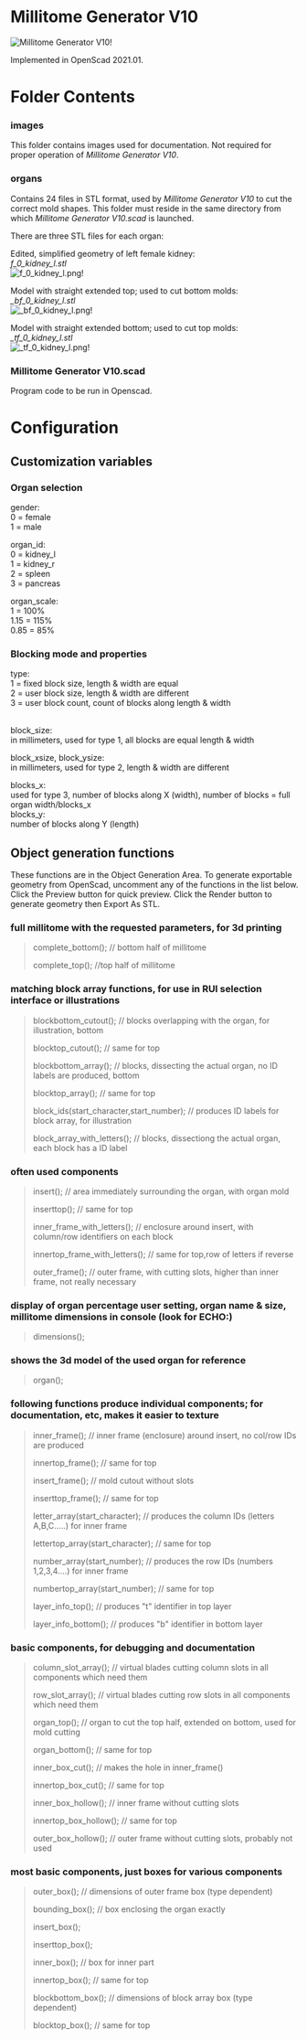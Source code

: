 # Millitome Generator V10

![Millitome Generator V10!](images/Millitome-Generator-V10.png "Millitome Generator V10")

Implemented in OpenScad 2021.01.<br>


# Folder Contents

### images
This folder contains images used for documentation. Not required for proper operation of *Millitome Generator V10*.

### organs
Contains 24 files in STL format, used by *Millitome Generator V10* to cut the correct mold shapes. This folder must reside in the same directory from which *Millitome Generator V10.scad* is launched.

There are three STL files for each organ:

Edited, simplified geometry of left female kidney:<br>
*f_0_kidney_l.stl*<br>
![f_0_kidney_l.png!](images/f_0_kidney_l.png "f_0_kidney_l.png")

Model with straight extended top; used to cut bottom molds:<br>
*_bf_0_kidney_l.stl*<br>
![_bf_0_kidney_l.png!](images/_bf_0_kidney_l.png "_bf_0_kidney_l.png")

Model with straight extended bottom; used to cut top molds:<br>
*_tf_0_kidney_l.stl*<br>
![_tf_0_kidney_l.png!](images/_tf_0_kidney_l.png "_tf_0_kidney_l.png")

### Millitome Generator V10.scad
Program code to be run in Openscad.

# Configuration 

## Customization variables
### Organ selection

gender:<br> 
0 = female<br>
1 = male<br>

organ_id:<br>
0 = kidney_l<br>
1 = kidney_r<br>
2 = spleen<br>
3 = pancreas<br>

organ_scale:<br>
1 = 100%<br>
1.15 = 115%<br>
0.85 = 85%<br>

### Blocking mode and properties
type:<br>
1 = fixed block size, length & width are equal<br>
2 = user block size, length & width are different<br>
3 = user block count, count of blocks along length & width<br><br>

block_size:<br>
in millimeters, used for type 1, all blocks are equal length & width<br>

block_xsize, block_ysize:<br>
in millimeters, used for type 2, length & width are different<br>

blocks_x:<br>
used for type 3, number of blocks along X (width), number of blocks = full organ width/blocks_x<br>
blocks_y:<br>
number of blocks along Y (length)<br>

## Object generation functions

These functions are in the Object Generation Area. To generate exportable geometry from OpenScad, uncomment any of the functions in the list below. Click the Preview button for quick preview. Click the Render button to generate geometry then Export As STL.<br>

### full millitome with the requested parameters, for 3d printing

> complete_bottom();  // bottom half of millitome
> 
> complete_top();   //top half of millitome

### matching block array functions, for use in RUI selection interface or illustrations

> blockbottom_cutout();    // blocks overlapping with the organ, for illustration, bottom
> 
> blocktop_cutout();    // same for top
> 
> blockbottom_array();    // blocks, dissecting the actual organ, no ID labels are produced, bottom
> 
> blocktop_array();    // same for top  
> 
> block_ids(start_character,start_number);    // produces ID labels for block array, for illustration
> 
> block_array_with_letters();    // blocks, dissectiong the actual organ, each block has a ID label


### often used components

> insert();    // area immediately surrounding the organ, with organ mold
> 
> inserttop();    // same for top
> 
> inner_frame_with_letters();    // enclosure around insert, with column/row identifiers on each block
> 
> innertop_frame_with_letters();    // same for top,row of letters if reverse
>
> outer_frame();    // outer frame, with cutting slots, higher than inner frame, not really necessary


### display of organ percentage user setting, organ name & size, millitome dimensions in console (look for ECHO:)

> dimensions(); 

### shows the 3d model of the used organ for reference

> organ();


### following functions produce individual components; for documentation, etc, makes it easier to texture

> inner_frame();    // inner frame (enclosure) around insert, no col/row IDs are produced
> 
> innertop_frame();    // same for top
> 
> insert_frame();    // mold cutout without slots
> 
> inserttop_frame();    // same for top
> 
> letter_array(start_character);    // produces the column IDs (letters A,B,C.....) for inner frame
> 
> lettertop_array(start_character);    // same for top
> 
> number_array(start_number);    // produces the row IDs (numbers 1,2,3,4....) for inner frame
> 
> numbertop_array(start_number);    // same for top
> 
> layer_info_top();    // produces "t" identifier in top layer
> 
> layer_info_bottom();    // produces "b" identifier in bottom layer


### basic components, for debugging and documentation

> column_slot_array();    // virtual blades cutting column slots in all components which need them
> 
> row_slot_array();    // virtual blades cutting row slots in all components which need them
> 
> organ_top();    // organ to cut the top half, extended on bottom, used for mold cutting
> 
> organ_bottom();    // same for top
> 
> inner_box_cut();    // makes the hole in inner_frame()
> 
> innertop_box_cut();    // same for top
> 
> inner_box_hollow();    // inner frame without cutting slots
> 
> innertop_box_hollow();    // same for top
> 
> outer_box_hollow();    // outer frame without cutting slots, probably not used

### most basic components, just boxes for various components

> outer_box();    // dimensions of outer frame box (type dependent)
> 
> bounding_box();    // box enclosing the organ exactly
> 
> insert_box();
> 
> inserttop_box();
> 
> inner_box();    // box for inner part
> 
> innertop_box();    // same for top
> 
> blockbottom_box();    // dimensions of block array box (type dependent)
> 
> blocktop_box();    // same for top
